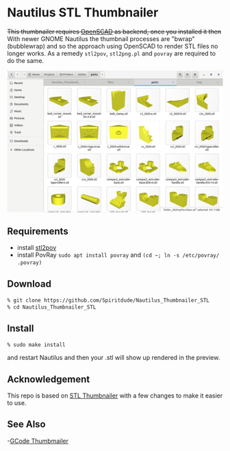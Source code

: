 # Nautilus STL Thumbnailer

~~This thumbnailer requires [OpenSCAD](https://openscad.org) as backend, once you installed it then~~ 
With newer GNOME Nautilus the thumbnail processes are "bwrap" (bubblewrap) and so the approach using OpenSCAD to render STL files no longer works. 
As a remedy `stl2pov`, `stl2png.pl` and `povray` are required to do the same.

![](https://raw.githubusercontent.com/Spiritdude/Nautilus_Thumbnailer_STL/master/imgs/screenshot.png)

## Requirements
- install [stl2pov](https://github.com/Spiritdude/stl2pov)
- install PovRay `sudo apt install povray` and `(cd ~; ln -s /etc/povray/ .povray)`

## Download
```
% git clone https://github.com/Spiritdude/Nautilus_Thumbnailer_STL
% cd Nautilus_Thumbnailer_STL
```

## Install

```
% sudo make install
```

and restart Nautilus and then your .stl will show up rendered in the preview.

## Acknowledgement

This repo is based on [STL Thumbnailer](https://www.thingiverse.com/thing:258653/) with a few changes to make it easier to use.

## See Also
-[GCode Thumbmailer](https://github.com/Spiritdude/Nautilus_Thumbnailer_GCode)

